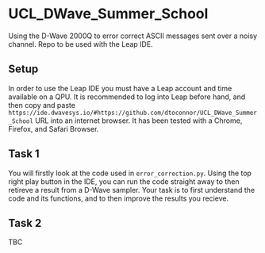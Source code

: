 # UCL_DWave_Summer_School
Using the D-Wave 2000Q to error correct ASCII messages sent over a noisy channel. Repo to be used with the Leap IDE.

## Setup
In order to use the Leap IDE you must have a Leap account and time available on a QPU. It is recommended to log into Leap before hand, and then copy and paste ```https://ide.dwavesys.io/#https://github.com/dtoconnor/UCL_DWave_Summer_School``` URL into an internet browser. It has been tested with a Chrome, Firefox, and Safari Browser.

## Task 1
You will firstly look at the code used in ``error_correction.py``. Using the top right play button in the IDE, you can run the code straight away to then retireve a result from a D-Wave sampler. Your task is to first understand the code and its functions, and to then improve the results you recieve.

## Task 2
TBC

